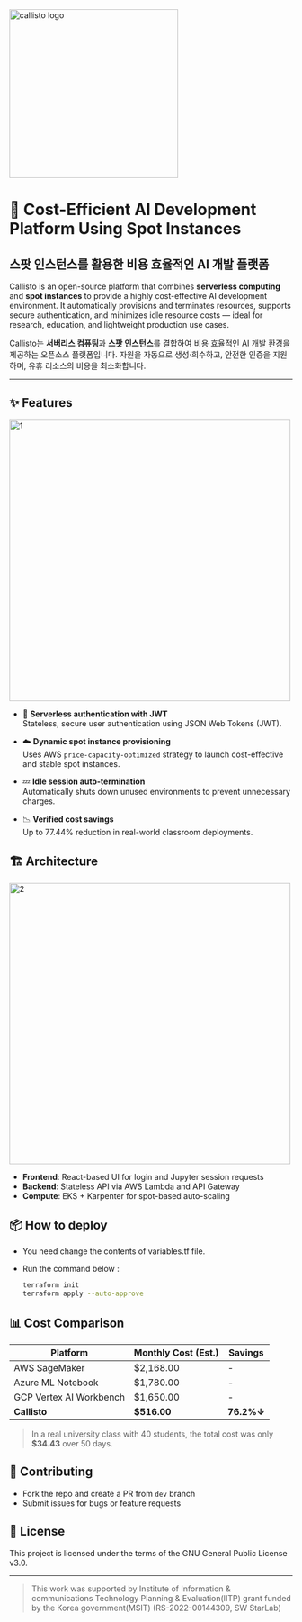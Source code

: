 <picture>
  <source media="(prefers-color-scheme: dark)" srcset="https://github.com/user-attachments/assets/55667ec5-3335-499e-bef9-b0ac931350ec" alt="callisto logo" width="300px"/>
  <img alt="callisto logo" src="https://github.com/user-attachments/assets/45d612fc-d9ce-4d6e-b696-e811798984e9" width="300px"/>
</picture>

# 🚀 Cost-Efficient AI Development Platform Using Spot Instances

## 스팟 인스턴스를 활용한 비용 효율적인 AI 개발 플랫폼


Callisto is an open-source platform that combines **serverless computing** and **spot instances** to provide a highly cost-effective AI development environment. It automatically provisions and terminates resources, supports secure authentication, and minimizes idle resource costs — ideal for research, education, and lightweight production use cases.

Callisto는 **서버리스 컴퓨팅**과 **스팟 인스턴스**를 결합하여 비용 효율적인 AI 개발 환경을 제공하는 오픈소스 플랫폼입니다. 자원을 자동으로 생성·회수하고, 안전한 인증을 지원하며, 유휴 리소스의 비용을 최소화합니다.

---

## ✨ Features

<img width="500" alt="1" src="https://github.com/user-attachments/assets/49748973-d869-4a36-8ef4-40cba68589cb" />

- 🔐 **Serverless authentication with JWT**  
  Stateless, secure user authentication using JSON Web Tokens (JWT).

- ☁️ **Dynamic spot instance provisioning**  
  Uses AWS `price-capacity-optimized` strategy to launch cost-effective and stable spot instances.

- 💤 **Idle session auto-termination**  
  Automatically shuts down unused environments to prevent unnecessary charges.

- 📉 **Verified cost savings**  
  Up to 77.44% reduction in real-world classroom deployments.


## 🏗 Architecture

<img width="500" alt="2" src="https://github.com/user-attachments/assets/ec486ffa-36af-49e8-a3c0-778863c6cca3" />

- **Frontend**: React-based UI for login and Jupyter session requests  
- **Backend**: Stateless API via AWS Lambda and API Gateway  
- **Compute**: EKS + Karpenter for spot-based auto-scaling


## 📦 How to deploy  

- You need change the contents of variables.tf file.
- Run the command below :

    ```bash
    terraform init
    terraform apply --auto-approve
    ```

## 📊 Cost Comparison  

| Platform                    | Monthly Cost (Est.) | Savings |
|----------------------------|---------------------|---------|
| AWS SageMaker              | $2,168.00           | -       |
| Azure ML Notebook          | $1,780.00           | -       |
| GCP Vertex AI Workbench    | $1,650.00           | -       |
| **Callisto**               | **$516.00**         | **76.2%↓** |

> In a real university class with 40 students, the total cost was only **$34.43** over 50 days.  


## 🤝 Contributing

- Fork the repo and create a PR from `dev` branch  
- Submit issues for bugs or feature requests  

## 📄 License

This project is licensed under the terms of the GNU General Public License v3.0.

---

> This work was supported by Institute of Information & communications Technology Planning & Evaluation(IITP) grant funded by the Korea government(MSIT) (RS-2022-00144309, SW StarLab)
